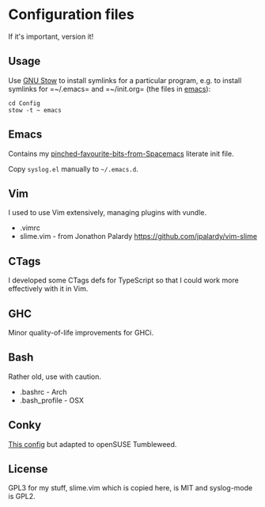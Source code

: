 Configuration files
===================

If it's important, version it!

Usage
-----
Use [GNU Stow](https://www.gnu.org/software/stow/) to install symlinks for a particular program, e.g. to install symlinks for =~/.emacs= and =~/init.org= (the files in [emacs](./emacs)):

    cd Config
    stow -t ~ emacs

Emacs
-----
Contains my [pinched-favourite-bits-from-Spacemacs](https://medium.com/@CBowdon/pinching-the-best-bits-from-spacemacs-869b8c793ad3) literate init file.

Copy `syslog.el` manually to `~/.emacs.d`.

Vim
---
I used to use Vim extensively, managing plugins with vundle.

- .vimrc
- slime.vim - from Jonathon Palardy https://github.com/jpalardy/vim-slime

CTags
-----
I developed some CTags defs for TypeScript so that I could work more effectively with it in Vim.

GHC
---
Minor quality-of-life improvements for GHCi.

Bash
----
Rather old, use with caution.

- .bashrc - Arch
- .bash_profile - OSX

Conky
-----

[This config](https://www.gnome-look.org/content/show.php/conky_grey?content=137272) but adapted to openSUSE Tumbleweed.

License
-------
GPL3 for my stuff, slime.vim which is copied here, is MIT and syslog-mode is GPL2.
